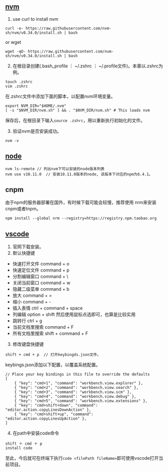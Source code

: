 ## [nvm](https://github.com/nvm-sh/nvm)
1. use curl to install nvm
```
curl -o- https://raw.githubusercontent.com/nvm-sh/nvm/v0.34.0/install.sh | bash
```
or wget 
```
wget -qO- https://raw.githubusercontent.com/nvm-sh/nvm/v0.34.0/install.sh | bash
```

2. 在根目录创建(.bash_profile ｜  ~/.zshrc ｜ ~/.profile文件)。本章以.zshrc为例。
```
touch .zshrc
vim .zshrc
```
在.zshrc文件中添加下面的脚本，以配置nvm环境变量。
```
export NVM_DIR="$HOME/.nvm"
[ -s "$NVM_DIR/nvm.sh" ] && . "$NVM_DIR/nvm.sh" # This loads nvm
```
保存后，在根目录下输入```source .zshrc```，用以重新执行初始化的文件。

3. 验证nvm是否安装成功。
```
nvm -v
```

## [node](https://nodejs.org/en/)
```
nvm ls-remote // 列出nvm下可以安装的node版本列表
nvm use v10.11.0  // 安装10.11.0版本的node, 该版本下对应的npm为6.4.1。
```

## cnpm
由于npm的服务器部署在国外，有时候下载可能会较慢，推荐使用 nrm来安装cnpm或者tnpm。
```
npm install --global nrm --registry=https://registry.npm.taobao.org
```
## [vscode](https://code.visualstudio.com/)
1. 官网下载安装。
2. 默认快捷键
- 快速打开文件 command + o
- 快速定位文件 command + p
- 分割编辑窗口 command + \
- 关闭当前窗口 command + w
- 隐藏二级菜单 command + b
- 放大 command + =
- 缩小 command + -
- 插入表情 ctrl + command + space
- 列编辑 option + shift 然后使用鼠标点选即可，也算是比较实用
- 跳转行 ctrl + g
- 当前文档里搜索 command + F
- 所有文档里搜索 shift + command + F
  
3. 修改键盘快捷键
```
shift + cmd + p  // 打开keybingds.json文件。
```
keybings.json添加以下配置，以覆盖系统配置。
```
// Place your key bindings in this file to override the defaults
[
    { "key": "cmd+1", "command": "workbench.view.explorer" },
    { "key": "cmd+2", "command": "workbench.view.search" }, 
    { "key": "cmd+3", "command": "workbench.view.scm" }, 
    { "key": "cmd+4", "command": "workbench.view.debug" },
    { "key": "cmd+5", "command": "workbench.view.extensions" },
    { "key": "cmd+shift+down", "command": "editor.action.copyLinesDownAction" },
    { "key": "cmd+shift+up", "command": "editor.action.copyLinesUpAction" },
]

```
4. 在path中安装code命令
```
shift ＋ cmd ＋ p 
install code 
```
至此，今后就可在终端下执行```code <filePath fileName>```即可使用vscode打开当前项目。








